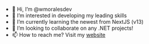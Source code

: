 - 👋 Hi, I’m @wmoralesdev
- 👀 I’m interested in developing my leading skills
- 🌱 I’m currently learning the newest from NextJS (v13)
- 💞️ I’m looking to collaborate on any .NET projects!
- 📫 How to reach me? Visit my [website](https://web.wmorales.dev)

<!---
wmoralesdev/wmoralesdev is a ✨ special ✨ repository because its `README.md` (this file) appears on your GitHub profile.
You can click the Preview link to take a look at your changes.
--->
